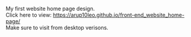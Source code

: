 My first website home page design.<br>
Click here to view: https://arup10leo.github.io/front-end_website_home-page/<br>
Make sure to visit from desktop verisons.

